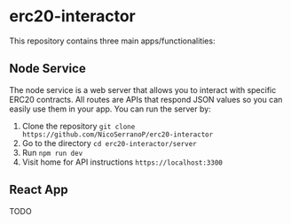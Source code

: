# erc20-interactor

This repository contains three main apps/functionalities:



## Node Service
The node service is a web server that allows you to interact with specific ERC20 contracts. All routes are APIs that respond JSON values so you can easily use them in your app. You can run the server by:

1. Clone the repository ```git clone https://github.com/NicoSerranoP/erc20-interactor```
2. Go to the directory ```cd erc20-interactor/server```
3. Run ```npm run dev```
4. Visit home for API instructions ```https://localhost:3300```


## React App
TODO